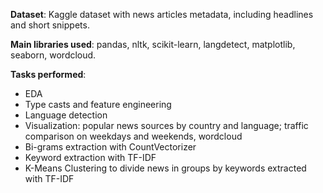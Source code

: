 **Dataset**: Kaggle dataset with news articles metadata, including headlines and short snippets.

**Main libraries used**: pandas, nltk, scikit-learn, langdetect, matplotlib, seaborn, wordcloud.

**Tasks performed**:
- EDA
- Type casts and feature engineering
- Language detection
- Visualization: popular news sources by country and language; traffic comparison on weekdays and weekends, wordcloud
- Bi-grams extraction with CountVectorizer
- Keyword extraction with TF-IDF
- K-Means Clustering to divide news in groups by keywords extracted with TF-IDF
